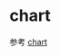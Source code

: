# chart

参考 [chart](https://developer.harmonyos.com/cn/docs/documentation/doc-references/lite-wearable-basic-chart-0000001060674856)